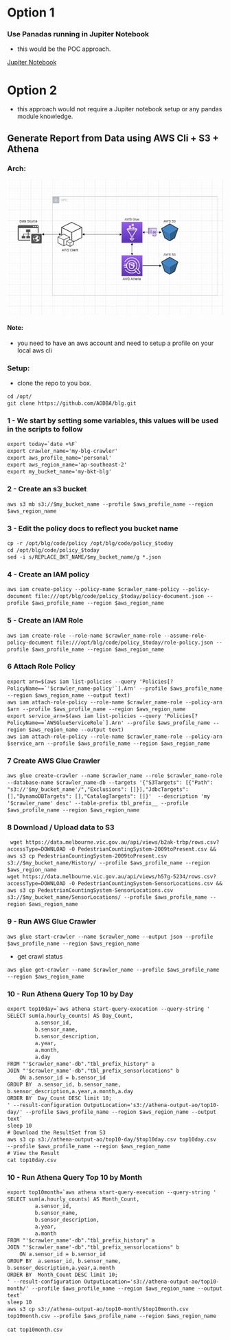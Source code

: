 # Option 1
### Use Panadas running in Jupiter Notebook
- this would be the POC approach.

[Jupiter Notebook](https://github.com/AODBA/blg/blob/master/blgGetData-Pandas.ipynb)

# Option 2 
- this approach would not require a Jupiter notebook setup or any pandas module knowledge.
## Generate Report from Data using AWS Cli + S3 + Athena 

### Arch:
![Arch](https://github.com/AODBA/blg/blob/master/blg.PNG)
#### Note:
- you need to have an aws account and need to setup a profile on your local aws cli 

### Setup:
- clone the repo to you box.

```
cd /opt/
git clone https://github.com/AODBA/blg.git
```


### 1 - We start by setting some variables, this values will be used in the scripts to follow
```
export today=`date +%F`
export crawler_name='my-blg-crawler'
export aws_profile_name='personal'
export aws_region_name='ap-southeast-2'
export my_bucket_name='my-bkt-blg'
```

### 2 - Create an s3 bucket
```
aws s3 mb s3://$my_bucket_name --profile $aws_profile_name --region $aws_region_name
```

### 3 - Edit the policy docs to reflect you bucket name
```
cp -r /opt/blg/code/policy /opt/blg/code/policy_$today
cd /opt/blg/code/policy_$today
sed -i s/REPLACE_BKT_NAME/$my_bucket_name/g *.json
```

### 4 - Create an IAM policy
```
aws iam create-policy --policy-name $crawler_name-policy --policy-document file:///opt/blg/code/policy_$today/policy-document.json --profile $aws_profile_name --region $aws_region_name
```
### 5 - Create an IAM Role
```
aws iam create-role --role-name $crawler_name-role --assume-role-policy-document file:///opt/blg/code/policy_$today/role-policy.json --profile $aws_profile_name --region $aws_region_name
```
### 6 Attach Role Policy
```
export arn=$(aws iam list-policies --query 'Policies[?PolicyName==`'$crawler_name-policy'`].Arn' --profile $aws_profile_name --region $aws_region_name --output text)
aws iam attach-role-policy --role-name $crawler_name-role --policy-arn $arn --profile $aws_profile_name --region $aws_region_name
export service_arn=$(aws iam list-policies --query 'Policies[?PolicyName==`AWSGlueServiceRole`].Arn' --profile $aws_profile_name --region $aws_region_name --output text)
aws iam attach-role-policy --role-name $crawler_name-role --policy-arn $service_arn --profile $aws_profile_name --region $aws_region_name
```

### 7 Create AWS Glue Crawler
```
aws glue create-crawler --name $crawler_name --role $crawler_name-role --database-name $crawler_name-db --targets '{"S3Targets": [{"Path": "s3://'$my_bucket_name'/","Exclusions": []}],"JdbcTargets": [],"DynamoDBTargets": [],"CatalogTargets": []}'  --description 'my '$crawler_name' desc' --table-prefix tbl_prefix__ --profile $aws_profile_name --region $aws_region_name
```

### 8 Download / Upload data to S3
```
 wget https://data.melbourne.vic.gov.au/api/views/b2ak-trbp/rows.csv?accessType=DOWNLOAD -O PedestrianCountingSystem-2009toPresent.csv && aws s3 cp PedestrianCountingSystem-2009toPresent.csv s3://$my_bucket_name/History/ --profile $aws_profile_name --region $aws_region_name
wget https://data.melbourne.vic.gov.au/api/views/h57g-5234/rows.csv?accessType=DOWNLOAD -O PedestrianCountingSystem-SensorLocations.csv && aws s3 cp PedestrianCountingSystem-SensorLocations.csv s3://$my_bucket_name/SensorLocations/ --profile $aws_profile_name --region $aws_region_name
```


### 9 - Run AWS Glue Crawler 
```
aws glue start-crawler --name $crawler_name --output json --profile $aws_profile_name --region $aws_region_name
```

- get crawl status 
```
aws glue get-crawler --name $crawler_name --profile $aws_profile_name --region $aws_region_name
```

### 10 - Run Athena Query Top 10 by Day 
```
export top10day=`aws athena start-query-execution --query-string '
SELECT sum(a.hourly_counts) AS Day_Count,
         a.sensor_id,
         b.sensor_name,
         b.sensor_description,
         a.year,
         a.month,
         a.day
FROM "'$crawler_name'-db"."tbl_prefix_history" a
JOIN "'$crawler_name'-db"."tbl_prefix_sensorlocations" b
    ON a.sensor_id = b.sensor_id
GROUP BY  a.sensor_id, b.sensor_name, b.sensor_description,a.year,a.month,a.day
ORDER BY  Day_Count DESC limit 10;
' --result-configuration OutputLocation='s3://athena-output-ao/top10-day/' --profile $aws_profile_name --region $aws_region_name --output text`
sleep 10
# Download the ResultSet from S3
aws s3 cp s3://athena-output-ao/top10-day/$top10day.csv top10day.csv  --profile $aws_profile_name --region $aws_region_name
# View the Result
cat top10day.csv
```

### 10 - Run Athena Query Top 10 by Month
```
export top10month=`aws athena start-query-execution --query-string '
SELECT sum(a.hourly_counts) AS Month_Count,
         a.sensor_id,
         b.sensor_name,
         b.sensor_description,
         a.year,
         a.month
FROM "'$crawler_name'-db"."tbl_prefix_history" a
JOIN "'$crawler_name'-db"."tbl_prefix_sensorlocations" b
    ON a.sensor_id = b.sensor_id
GROUP BY  a.sensor_id, b.sensor_name, b.sensor_description,a.year,a.month
ORDER BY  Month_Count DESC limit 10;
' --result-configuration OutputLocation='s3://athena-output-ao/top10-month/' --profile $aws_profile_name --region $aws_region_name --output text`
sleep 10
aws s3 cp s3://athena-output-ao/top10-month/$top10month.csv top10month.csv --profile $aws_profile_name --region $aws_region_name

cat top10month.csv

```

